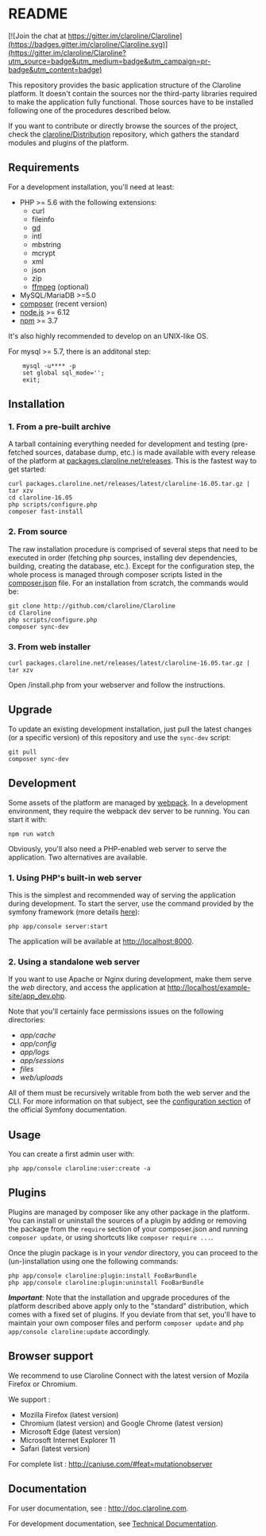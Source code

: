 README
======

[![Join the chat at https://gitter.im/claroline/Claroline](https://badges.gitter.im/claroline/Claroline.svg)](https://gitter.im/claroline/Claroline?utm_source=badge&utm_medium=badge&utm_campaign=pr-badge&utm_content=badge)

This repository provides the basic application structure of the Claroline
platform. It doesn't contain the sources nor the third-party libraries
required to make the application fully functional. Those sources have to
be installed following one of the procedures described below.

If you want to contribute or directly browse the sources of the project,
check the [claroline/Distribution][distribution] repository, which gathers
the standard modules and plugins of the platform.

Requirements
------------

For a development installation, you'll need at least:

- PHP >= 5.6 with the following extensions:
    - curl
    - fileinfo
    - [gd][gd]
    - intl
    - mbstring
    - mcrypt
    - xml
    - json
    - zip
    - [ffmpeg][ffmpeg] (optional)
- MySQL/MariaDB >=5.0
- [composer][composer] (recent version)
- [node.js][node] >= 6.12
- [npm][npm] >= 3.7

It's also highly recommended to develop on an UNIX-like OS.

For mysql >= 5.7, there is an additonal step:

```
    mysql -u**** -p
    set global sql_mode='';
    exit;
```


Installation
------------

### 1. From a pre-built archive

A tarball containing everything needed for development and testing
(pre-fetched sources, database dump, etc.) is made available with every release
of the platform at [packages.claroline.net/releases][releases]. This is the
fastest way to get started:

    curl packages.claroline.net/releases/latest/claroline-16.05.tar.gz | tar xzv
    cd claroline-16.05
    php scripts/configure.php
    composer fast-install

### 2. From source

The raw installation procedure is comprised of several steps that need to be
executed in order (fetching php sources, installing dev dependencies, building,
creating the database, etc.). Except for the configuration step, the whole process
is managed through composer scripts listed in the [composer.json](composer.json)
file. For an installation from scratch, the commands would be:

    git clone http://github.com/claroline/Claroline
    cd Claroline
    php scripts/configure.php
    composer sync-dev

### 3. From web installer

``` curl packages.claroline.net/releases/latest/claroline-16.05.tar.gz | tar xzv ```

Open /install.php from your webserver and follow the instructions.

Upgrade
-------

To update an existing development installation, just pull the latest changes
(or a specific version) of this repository and use the `sync-dev` script:

    git pull
    composer sync-dev

Development
-----------

Some assets of the platform are managed by [webpack][webpack]. In a
development environment, they require the webpack dev server to be
running. You can start it with:

    npm run watch

Obviously, you'll also need a PHP-enabled web server to serve the application.
Two alternatives are available.

### 1. Using PHP's built-in web server

This is the simplest and recommended way of serving the application during
development. To start the server, use the command provided by the symfony
framework (more details [here][symfo-server]):

    php app/console server:start

The application will be available at [http://localhost:8000](http://localhost:8000).

### 2. Using a standalone web server

If you want to use Apache or Nginx during development, make them serve the
*web* directory, and access the application at
[http://localhost/example-site/app_dev.php](http://localhost/example-site/app_dev.php).

Note that you'll certainly face permissions issues on the following directories:

- *app/cache*
- *app/config*
- *app/logs*
- *app/sessions*
- *files*
- *web/uploads*

All of them must be recursively writable from both the web server and the CLI.
For more information on that subject, see the [configuration section][symfo-config]
of the official Symfony documentation.

Usage
-----

You can create a first admin user with:

    php app/console claroline:user:create -a

Plugins
-------

Plugins are managed by composer like any other package in the platform.
You can install or uninstall the sources of a plugin by adding or removing
the package from the `require` section of your composer.json and running
`composer update`, or using shortcuts like `composer require ...`.

Once the plugin package is in your *vendor* directory, you can proceed to the
(un-)installation using one the following commands:

    php app/console claroline:plugin:install FooBarBundle
    php app/console claroline:plugin:uninstall FooBarBundle

***Important***: Note that the installation and upgrade procedures of the
platform described above apply only to the "standard" distribution, which
comes with a fixed set of plugins. If you deviate from that set, you'll have
to maintain your own composer files and perform `composer update` and
`php app/console claroline:update` accordingly.

Browser support
------------

We recommend to use Claroline Connect with the latest version of Mozila Firefox or Chromium.

We support :
- Mozilla Firefox (latest version)
- Chromium (latest version) and Google Chrome (latest version)
- Microsoft Edge (latest version)
- Microsoft Internet Explorer 11
- Safari (latest version)

For complete list : http://caniuse.com/#feat=mutationobserver

Documentation
-------------

For user documentation, see : http://doc.claroline.com.

For development documentation, see [Technical Documentation](https://claroline.github.io/Claroline/).


[distribution]: https://github.com/claroline/Distribution
[gd]:           http://www.php.net/manual/en/book.image.php
[ffmpeg]:       http://ffmpeg-php.sourceforge.net
[composer]:     https://getcomposer.org
[node]:         https://nodejs.org
[npm]:          https://docs.npmjs.com
[releases]:     http://packages.claroline.net/releases
[webpack]:      https://webpack.github.io
[symfo-server]: http://symfony.com/doc/2.7/cookbook/web_server/built_in.html
[symfo-config]: http://symfony.com/doc/2.7/book/installation.html#checking-symfony-application-configuration-and-setup
[dist-doc]:     https://github.com/claroline/Distribution/blob/master/doc/index.md

